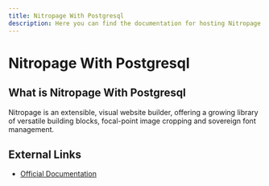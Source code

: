 ```yaml
---
title: Nitropage With Postgresql
description: Here you can find the documentation for hosting Nitropage With Postgresql with Coolify.
---
```


# Nitropage With Postgresql

## What is Nitropage With Postgresql

Nitropage is an extensible, visual website builder, offering a growing library of versatile building blocks, focal-point image cropping and sovereign font management.

## External Links

- [Official Documentation](https://nitropage.org?utm_source=coolify.io)
